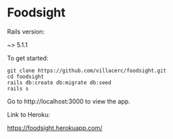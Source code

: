 # Foodsight

Rails version:

~> 5.1.1

To get started:

```
git clone https://github.com/villacerc/foodsight.git
cd foodsight
rails db:create db:migrate db:seed
rails s
```
Go to http://localhost:3000 to view the app.  

Link to Heroku:  
  
https://foodsight.herokuapp.com/
